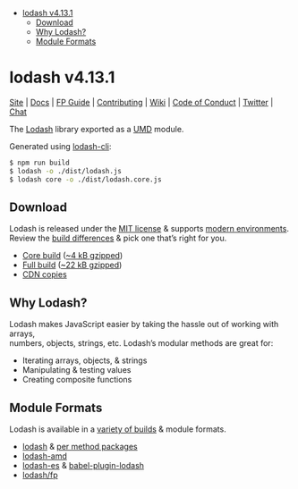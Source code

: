 <!-- START doctoc generated TOC please keep comment here to allow auto update -->
<!-- DON'T EDIT THIS SECTION, INSTEAD RE-RUN doctoc TO UPDATE -->


- [lodash v4.13.1](#lodash-v4131)
  - [Download](#download)
  - [Why Lodash?](#why-lodash)
  - [Module Formats](#module-formats)

<!-- END doctoc generated TOC please keep comment here to allow auto update -->

# lodash v4.13.1

[Site](https://lodash.com/) |
[Docs](https://lodash.com/docs) |
[FP Guide](https://github.com/lodash/lodash/wiki/FP-Guide) |
[Contributing](https://github.com/lodash/lodash/blob/4.13.1/.github/CONTRIBUTING.md) |
[Wiki](https://github.com/lodash/lodash/wiki "Changelog, Roadmap, etc.") |
[Code of Conduct](https://jquery.org/conduct/) |
[Twitter](https://twitter.com/bestiejs) |
[Chat](https://gitter.im/lodash/lodash)

The [Lodash](https://lodash.com/) library exported as a [UMD](https://github.com/umdjs/umd) module.

Generated using [lodash-cli](https://www.npmjs.com/package/lodash-cli):
```bash
$ npm run build
$ lodash -o ./dist/lodash.js
$ lodash core -o ./dist/lodash.core.js
```

## Download

Lodash is released under the [MIT license](https://raw.githubusercontent.com/lodash/lodash/4.13.1/LICENSE) & supports [modern environments](#support).<br>
Review the [build differences](https://github.com/lodash/lodash/wiki/build-differences) & pick one that’s right for you.

 * [Core build](https://raw.githubusercontent.com/lodash/lodash/4.13.1/dist/lodash.core.js) ([~4 kB gzipped](https://raw.githubusercontent.com/lodash/lodash/4.13.1/dist/lodash.core.min.js))
 * [Full build](https://raw.githubusercontent.com/lodash/lodash/4.13.1/dist/lodash.js) ([~22 kB gzipped](https://raw.githubusercontent.com/lodash/lodash/4.13.1/dist/lodash.min.js))
 * [CDN copies](https://www.jsdelivr.com/projects/lodash)

## Why Lodash?

Lodash makes JavaScript easier by taking the hassle out of working with arrays,<br>
numbers, objects, strings, etc. Lodash’s modular methods are great for:

* Iterating arrays, objects, & strings
* Manipulating & testing values
* Creating composite functions

## Module Formats

Lodash is available in a [variety of builds](https://lodash.com/custom-builds) & module formats.

 * [lodash](https://www.npmjs.com/package/lodash) & [per method packages](https://www.npmjs.com/browse/keyword/lodash-modularized)
 * [lodash-amd](https://www.npmjs.com/package/lodash-amd)
 * [lodash-es](https://www.npmjs.com/package/lodash-es) & [babel-plugin-lodash](https://www.npmjs.com/package/babel-plugin-lodash)
 * [lodash/fp](https://github.com/lodash/lodash/tree/4.13.1-npm/fp)
